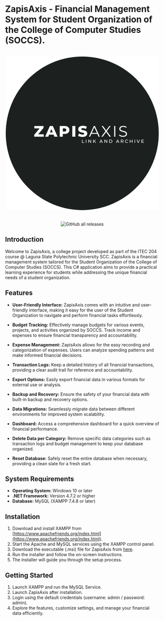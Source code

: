 # ZapisAxis - Financial Management System for Student Organization of the College of Computer Studies (SOCCS).

<br/>
<div align="center">
  <img width="500px" src="https://github.com/VoxDroid/FMS/blob/master/ZapisAxisL.png">
</div>
<br/>

<div align="center">
    <br>
    <img alt="GitHub all releases" src="https://img.shields.io/github/downloads/VoxDroid/FMS/total">
</div>

## Introduction

Welcome to ZapisAxis, a college project developed as part of the ITEC 204 course @ Laguna State Polytechnic University SCC. ZapisAxis is a financial management system tailored for the Student Organization of the College of Computer Studies (SOCCS). This C# application aims to provide a practical learning experience for students while addressing the unique financial needs of a student organization.

## Features

- **User-Friendly Interface:** ZapisAxis comes with an intuitive and user-friendly interface, making it easy for the user of the Student Organization to navigate and perform financial tasks effortlessly.

- **Budget Tracking:** Effectively manage budgets for various events, projects, and activities organized by SOCCS. Track income and expenses to ensure financial transparency and accountability.

- **Expense Management:** ZapisAxis allows for the easy recording and categorization of expenses. Users can analyze spending patterns and make informed financial decisions.

- **Transaction Logs:** Keep a detailed history of all financial transactions, providing a clear audit trail for reference and accountability.

- **Export Options:** Easily export financial data in various formats for external use or analysis.

- **Backup and Recovery:** Ensure the safety of your financial data with built-in backup and recovery options.

- **Data Migrations:** Seamlessly migrate data between different environments for improved system scalability.

- **Dashboard:** Access a comprehensive dashboard for a quick overview of financial performance.

- **Delete Data per Category:** Remove specific data categories such as transaction logs and budget management to keep your database organized.

- **Reset Database:** Safely reset the entire database when necessary, providing a clean slate for a fresh start.


## System Requirements

- **Operating System:** Windows 10 or later
- **.NET Framework:** Version 4.7.2 or higher
- **Database:** MySQL (XAMPP 7.4.8 or later)

## Installation

1. Download and install XAMPP from [https://www.apachefriends.org/index.html](https://www.apachefriends.org/index.html).
2. Start the Apache and MySQL services using the XAMPP control panel.
3. Download the executable (.msi) file for ZapisAxis from [here](https://github.com/VoxDroid/FMS/releases).
4. Run the installer and follow the on-screen instructions.
5. The installer will guide you through the setup process.

## Getting Started

1. Launch XAMPP and run the MySQL Service.
2. Launch ZapisAxis after installation.
3. Login using the default credentials (username: admin / password: admin).
4. Explore the features, customize settings, and manage your financial data efficiently.
